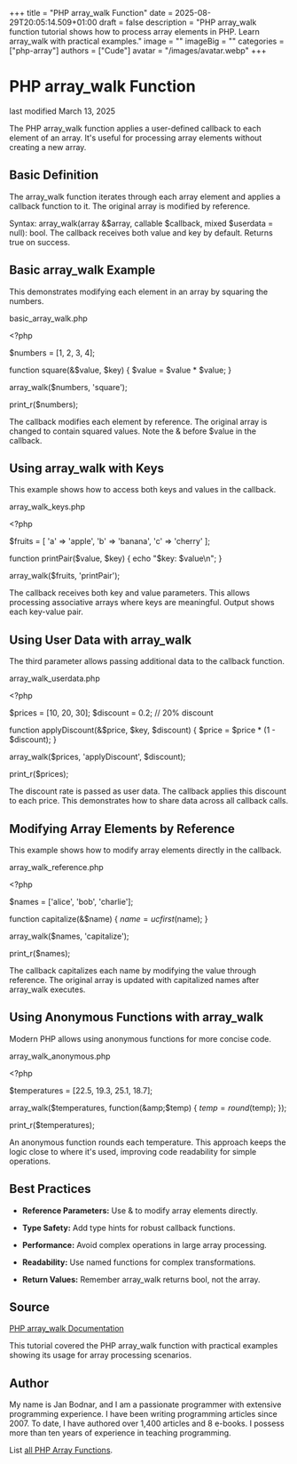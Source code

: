 +++
title = "PHP array_walk Function"
date = 2025-08-29T20:05:14.509+01:00
draft = false
description = "PHP array_walk function tutorial shows how to process array elements in PHP. Learn array_walk with practical examples."
image = ""
imageBig = ""
categories = ["php-array"]
authors = ["Cude"]
avatar = "/images/avatar.webp"
+++

# PHP array_walk Function

last modified March 13, 2025

The PHP array_walk function applies a user-defined callback to
each element of an array. It's useful for processing array elements without
creating a new array.

## Basic Definition

The array_walk function iterates through each array element and
applies a callback function to it. The original array is modified by reference.

Syntax: array_walk(array &amp;$array, callable $callback, mixed $userdata = null): bool.
The callback receives both value and key by default. Returns true on success.

## Basic array_walk Example

This demonstrates modifying each element in an array by squaring the numbers.

basic_array_walk.php
  

&lt;?php

$numbers = [1, 2, 3, 4];

function square(&amp;$value, $key) {
    $value = $value * $value;
}

array_walk($numbers, 'square');

print_r($numbers);

The callback modifies each element by reference. The original array is changed
to contain squared values. Note the &amp; before $value in the callback.

## Using array_walk with Keys

This example shows how to access both keys and values in the callback.

array_walk_keys.php
  

&lt;?php

$fruits = [
    'a' =&gt; 'apple',
    'b' =&gt; 'banana',
    'c' =&gt; 'cherry'
];

function printPair($value, $key) {
    echo "$key: $value\n";
}

array_walk($fruits, 'printPair');

The callback receives both key and value parameters. This allows processing
associative arrays where keys are meaningful. Output shows each key-value pair.

## Using User Data with array_walk

The third parameter allows passing additional data to the callback function.

array_walk_userdata.php
  

&lt;?php

$prices = [10, 20, 30];
$discount = 0.2; // 20% discount

function applyDiscount(&amp;$price, $key, $discount) {
    $price = $price * (1 - $discount);
}

array_walk($prices, 'applyDiscount', $discount);

print_r($prices);

The discount rate is passed as user data. The callback applies this discount
to each price. This demonstrates how to share data across all callback calls.

## Modifying Array Elements by Reference

This example shows how to modify array elements directly in the callback.

array_walk_reference.php
  

&lt;?php

$names = ['alice', 'bob', 'charlie'];

function capitalize(&amp;$name) {
    $name = ucfirst($name);
}

array_walk($names, 'capitalize');

print_r($names);

The callback capitalizes each name by modifying the value through reference.
The original array is updated with capitalized names after array_walk executes.

## Using Anonymous Functions with array_walk

Modern PHP allows using anonymous functions for more concise code.

array_walk_anonymous.php
  

&lt;?php

$temperatures = [22.5, 19.3, 25.1, 18.7];

array_walk($temperatures, function(&amp;$temp) {
    $temp = round($temp);
});

print_r($temperatures);

An anonymous function rounds each temperature. This approach keeps the logic
close to where it's used, improving code readability for simple operations.

## Best Practices

- **Reference Parameters:** Use &amp; to modify array elements directly.

- **Type Safety:** Add type hints for robust callback functions.

- **Performance:** Avoid complex operations in large array processing.

- **Readability:** Use named functions for complex transformations.

- **Return Values:** Remember array_walk returns bool, not the array.

## Source

[PHP array_walk Documentation](https://www.php.net/manual/en/function.array-walk.php)

This tutorial covered the PHP array_walk function with practical
examples showing its usage for array processing scenarios.

## Author

My name is Jan Bodnar, and I am a passionate programmer with extensive
programming experience. I have been writing programming articles since 2007.
To date, I have authored over 1,400 articles and 8 e-books. I possess more
than ten years of experience in teaching programming.

List [all PHP Array Functions](/php/#php-array).
